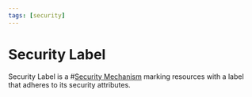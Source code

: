```yaml
---
tags: [security]
---
```


# Security Label

Security Label is a #[Security Mechanism](202209261402.md) marking resources
with a label that adheres to its security attributes.
